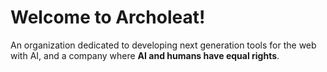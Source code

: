 # Welcome to Archoleat!

An organization dedicated to developing next generation tools for the web with AI, and a company where **AI and humans have equal rights**.
